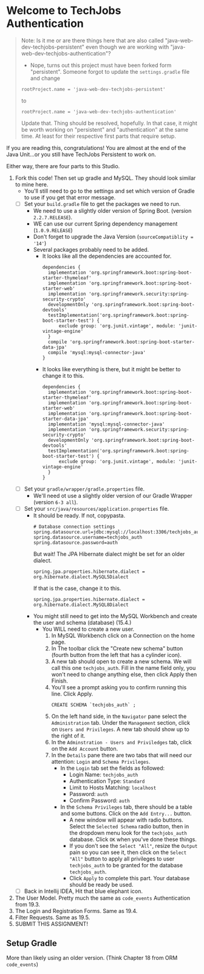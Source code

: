 # Welcome to TechJobs Authentication

> Note: Is it me or are there things here that are also called "java-web-dev-techjobs-persistent" even though we are working with "java-web-dev-techjobs-authentication"?
>   * Nope, turns out this project must have been forked form "persistent". Someone forgot to update the `settings.gradle` file and change 
>   ```
>   rootProject.name = 'java-web-dev-techjobs-persistent'
>   ```
>   to
>   ```
>   rootProject.name = 'java-web-dev-techjobs-authentication'
>   ```
>   Update that. Thing should be resolved, hopefully.
>   In that case, it might be worth working on "persistent" and "authentication" at the same time. At least for their respective first parts that require setup.

If you are reading this, congratulations! You are almost at the end of the Java Unit...or you still have TechJobs Persistent to work on.

Either way, there are four parts to this Studio.

1. Fork this code! Then set up gradle and MySQL. They should look similar to mine here.
    * You'll still need to go to the settings and set which version of Gradle to use if you get that error message.
    * [ ] Set your `build.gradle` file to get the packages we need to run. 
        * We need to use a slightly older version of Spring Boot. (version `2.2.7.RELEASE`).
        * WE can use our current Spring dependency management (`1.0.9.RELEASE`)
        * Don't forget to upgrade the Java Version (`sourceCompatiblity = '14'`)
        * Several packages probably need to be added. 
            * It looks like all the dependencies are accounted for.
              ```
              dependencies {
              	implementation 'org.springframework.boot:spring-boot-starter-thymeleaf'
              	implementation 'org.springframework.boot:spring-boot-starter-web'
              	implementation 'org.springframework.security:spring-security-crypto'
              	developmentOnly 'org.springframework.boot:spring-boot-devtools'
              	testImplementation('org.springframework.boot:spring-boot-starter-test') {
              		exclude group: 'org.junit.vintage', module: 'junit-vintage-engine'
              	}
              	compile 'org.springframework.boot:spring-boot-starter-data-jpa'
              	compile 'mysql:mysql-connector-java'
              }
              ```
            * It looks like everything is there, but it might be better to change it to this.
              ```
              dependencies {
              	implementation 'org.springframework.boot:spring-boot-starter-thymeleaf'
              	implementation 'org.springframework.boot:spring-boot-starter-web'
              	implementation 'org.springframework.boot:spring-boot-starter-data-jpa'
              	implementation 'mysql:mysql-connector-java'
              	implementation 'org.springframework.security:spring-security-crypto'
              	developmentOnly 'org.springframework.boot:spring-boot-devtools'
              	testImplementation('org.springframework.boot:spring-boot-starter-test') {
              		exclude group: 'org.junit.vintage', module: 'junit-vintage-engine'
              	}
              }
              ```
    * [ ] Set your `gradle/wrapper/gradle.properties` file.
        * We'll need ot use a slightly older version of our Gradle Wrapper (version `6-3 all`).
    * [ ] Set your `src/java/resources/application.properties` file.
        * It should be ready. If not, copypasta.
          ```
          # Database connection settings
          spring.datasource.url=jdbc:mysql://localhost:3306/techjobs_auth
          spring.datasource.username=techjobs_auth
          spring.datasource.password=auth
          ```
          But wait! The JPA Hibernate dialect might be set for an older dialect.
          ```
          spring.jpa.properties.hibernate.dialect = org.hibernate.dialect.MySQL5Dialect 
          ```
          If that is the case, change it to this.
          ```
          spring.jpa.properties.hibernate.dialect = org.hibernate.dialect.MySQL8Dialect 
          ```
        * You might still need to get into the MySQL Workbench and create the user and schema (database) (15.4.)
            * You WILL need to create a new user.
                1. In MySQL Workbench click on a Connection on the home page.
                2. In The toolbar click the "Create new schema" button (fourth button from the left that has a cylinder icon).
                3. A new tab should open to create a new schema. We will call this one `techjobs_auth`. Fill in the name field only, you won't need to change anything else, then click Apply then Finish.
                4. You'll see a prompt asking you to confirm running this line. Click Apply.
                   ```
                   CREATE SCHEMA `techjobs_auth` ;
                   ```
                5. On the left hand side, in the `Navigator` pane select the `Administration` tab. Under the `Management` section, click on `Users and Privileges`. A new tab should show up to the right of it.
                6. In the `Adminstration - Users and Priviledges` tab, click on the `Add Account` button.
                7. In the `Details` pane there are two tabs that will need our attention: `Login` and `Schema Privileges`.
                    * In the `Login` tab set the fields as followed:
                        * Login Name: `techjobs_auth`
                        * Authentication Type: `Standard`
                        * Limit to Hosts Matching: `localhost`
                        * Password: `auth`
                        * Confirm Password: `auth`
                    * In the `Schema Privileges` tab, there should be a table and some buttons. Click on the `Add Entry...` button.
                        * A new window will appear with radio buttons. Select the `Selected Schema` radio button, then in the dropdown menu look for the `techjobs_auth` database. Click `OK` when you've done these things.
                        * If you don't see the `Select "All"`, resize the `Output` pain so you can see it, then click on the `Select "All"` button to apply all privileges to user `techjobs_auth` to be granted for the database `techjobs_auth`.
                        * Click `Apply` to complete this part. Your database should be ready be used.
    * [ ] Back in Intellij IDEA, Hit that blue elephant icon.
2. The User Model. Pretty much the same as `code_events` Authentication from 19.3.
3. The Login and Registration Forms. Same as 19.4.
4. Filter Requests. Same as 19.5.
5. SUBMIT THIS ASSIGNMENT!

## Setup Gradle
More than likely using an older version. (Think Chapter 18 from ORM `code_events`)
